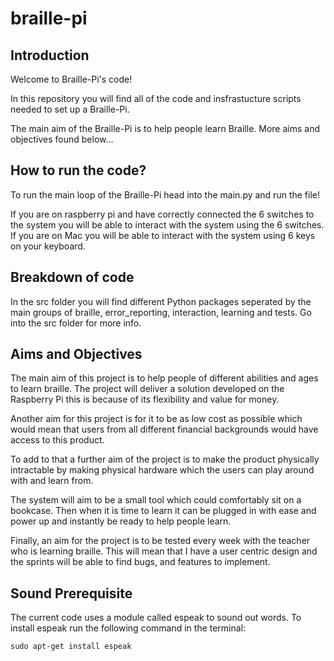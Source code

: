 # braille-pi

## Introduction

Welcome to Braille-Pi's code! 

In this repository you will find all of the code and insfrastucture scripts needed to set up a Braille-Pi.

The main aim of the Braille-Pi is to help people learn Braille. More aims and objectives found below...

## How to run the code?

To run the main loop of the Braille-Pi head into the main.py and run the file! 

If you are on raspberry pi and have correctly connected the 6 switches to the system you will be able to interact with the system using the 6 switches. If you are on Mac you will be able to interact with the system using 6 keys on your keyboard. 

## Breakdown of code

In the src folder you will find different Python packages seperated by the main groups of braille, error_reporting, interaction, learning and tests. Go into the src folder for more info.

## Aims and Objectives

The main aim of this project is to help people of different abilities and ages to learn braille. The project will deliver a solution developed on the Raspberry Pi this is because of its flexibility and value for money. 

Another aim for this project is for it to be as low cost as possible which would mean that users from all different financial backgrounds would have access to this product. 

To add to that a further aim of the project is to make the product physically intractable by making physical hardware which the users can play around with and learn from. 

The system will aim to be a small tool which could comfortably sit on a bookcase. Then when it is time to learn it can be plugged in with ease and power up and instantly be ready to help people learn.

Finally, an aim for the project is to be tested every week with the teacher who is learning braille. This will mean that I have a user centric design and the sprints will be able to find bugs, and features to implement.

## Sound Prerequisite

The current code uses a module called espeak to sound out words. To install espeak run the following command in the terminal:

    sudo apt-get install espeak
